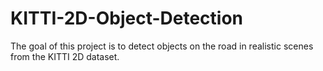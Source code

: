 # KITTI-2D-Object-Detection
The goal of this project is to detect objects on the road in realistic scenes from the KITTI 2D dataset.
